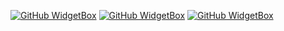 [![GitHub WidgetBox](https://github-widgetbox.vercel.app/api/profile?username=ItsEndel&data=followers,repositories,stars,commits)](https://github.com/Jurredr/github-widgetbox)
[![GitHub WidgetBox](https://github-widgetbox.vercel.app/api/skills?languages=csharp,rust,java,python,kotlin)](https://github.com/Jurredr/github-widgetbox)
[![GitHub WidgetBox](https://github-widgetbox.vercel.app/api/skills?software=windows,vscode)](https://github.com/Jurredr/github-widgetbox)
